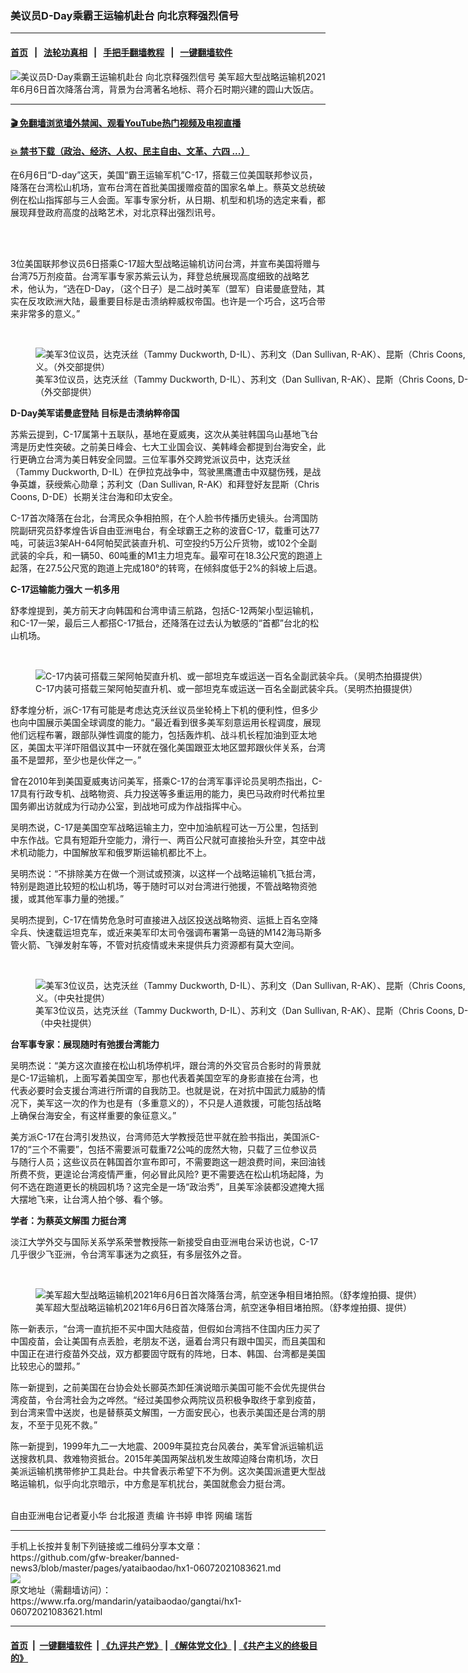 ### 美议员D-Day乘霸王运输机赴台 向北京释强烈信号
------------------------

#### [首页](https://github.com/gfw-breaker/banned-news3/blob/master/README.md) &nbsp;&nbsp;|&nbsp;&nbsp; [法轮功真相](https://github.com/begood0513/basic/blob/master/README.md)  &nbsp;&nbsp;|&nbsp;&nbsp; [手把手翻墙教程](https://github.com/gfw-breaker/guides/wiki)  &nbsp;&nbsp;|&nbsp;&nbsp; [一键翻墙软件](https://github.com/gfw-breaker/nogfw/blob/master/README.md)  



<div id="headerimg">
 <img alt="美议员D-Day乘霸王运输机赴台 向北京释强烈信号" src="https://www.rfa.org/mandarin/yataibaodao/gangtai/hx1-06072021083621.html/@@images/859254b5-ff83-4c56-be77-480d407b700e.jpeg" title="美议员D-Day乘霸王运输机赴台 向北京释强烈信号"/>
 <span class="lead_image_caption">
  美军超大型战略运输机2021年6月6日首次降落台湾，背景为台湾著名地标、蒋介石时期兴建的圆山大饭店。
 </span>
 <!-- zoomattribute -->
</div>

<hr/>


#### [ 🎬  免翻墙浏览墙外禁闻、观看YouTube热门视频及电视直播](https://github.com/gfw-breaker/HelloWorld)

#### [ 💥  禁书下载（政治、经济、人权、民主自由、文革、六四 ...）](https://github.com/gfw-breaker/books/blob/master/README.md)

<div id="storytext">
 <p>
  在6月6日“D-day”这天，美国“霸王运输军机”C-17，搭载三位美国联邦参议员，降落在台湾松山机场，宣布台湾在首批美国援赠疫苗的国家名单上。蔡英文总统破例在松山指挥部与三人会面。军事专家分析，从日期、机型和机场的选定来看，都展现拜登政府高度的战略艺术，对北京释出强烈讯号。
 </p>
 <p>
  <br/>
 </p>
 <p>
  <br/>
  3位美国联邦参议员6日搭乘C-17超大型战略运输机访问台湾，并宣布美国将赠与台湾75万剂疫苗。台湾军事专家苏紫云认为，拜登总统展现高度细致的战略艺术，他认为，“选在D-Day，（这个日子）是二战时美军（盟军）自诺曼底登陆，其实在反攻欧洲大陆，最重要目标是击溃纳粹威权帝国。也许是一个巧合，这巧合带来非常多的意义。”
  <br/>
  <strong>
  </strong>
 </p>
 <p>
  <br/>
 </p>
 <p>
  <figure class="image-richtext image-inline captioned" style="width:1280px;">
   <img alt="美军3位议员，达克沃丝（Tammy Duckworth, D-IL）、苏利文（Dan Sullivan, R-AK）、昆斯（Chris Coons, D-DE）搭C-17旋风式访台三小时，与台湾外交部等官员合影，军事专家认为深具战略同盟意义。（外交部提供）" src="https://www.rfa.org/mandarin/yataibaodao/gangtai/hx1-06072021083621.html/259164ea490e8.jpeg/@@images/23819eba-5d95-47f8-9677-930fbd25c9e4.jpeg" title="2外交部.jpeg"/>
   <figcaption class="image-caption">
    美军3位议员，达克沃丝（Tammy Duckworth, D-IL）、苏利文（Dan Sullivan, R-AK）、昆斯（Chris Coons, D-DE）搭C-17旋风式访台三小时，与台湾外交部等官员合影，军事专家认为深具战略同盟意义。（外交部提供）
   </figcaption>
   <small>
   </small>
  </figure>
 </p>
 <p>
  <strong>
   D-Day美军诺曼底登陆 目标是击溃纳粹帝国
  </strong>
 </p>
 <p>
  苏紫云提到，C-17属第十五联队，基地在夏威夷，这次从美驻韩国乌山基地飞台湾是历史性突破。之前美日峰会、七大工业国会议、美韩峰会都提到台海安全，此行更确立台湾为美日韩安全同盟。三位军事外交跨党派议员中，达克沃丝（Tammy Duckworth, D-IL）在伊拉克战争中，驾驶黑鹰遭击中双腿伤残，是战争英雄，获绶紫心勋章；苏利文（Dan Sullivan, R-AK）和拜登好友昆斯（Chris Coons, D-DE）长期关注台海和印太安全。
 </p>
 <p>
  C-17首次降落在台北，台湾民众争相拍照，在个人脸书传播历史镜头。台湾国防院副研究员舒孝煌告诉自由亚洲电台，有全球霸王之称的波音C-17，载重可达77吨，可装运3架AH-64阿帕契武装直升机、可空投约5万公斤货物，或102个全副武装的伞兵，和一辆50、60吨重的M1主力坦克车。最窄可在18.3公尺宽的跑道上起落，在27.5公尺宽的跑道上完成180°的转弯，在倾斜度低于2%的斜坡上后退。
  <strong>
  </strong>
 </p>
 <p>
  <strong>
   C-17运输能力强大 一机多用
  </strong>
 </p>
 <p>
  舒孝煌提到，美方前天才向韩国和台湾申请三航路，包括C-12两架小型运输机，和C-17一架，最后三人都搭C-17抵台，还降落在过去认为敏感的“首都”台北的松山机场。
 </p>
 <p>
  <br/>
 </p>
 <p>
  <figure class="image-richtext image-inline captioned" style="width:1280px;">
   <img alt="C-17内装可搭载三架阿帕契直升机、或一部坦克车或运送一百名全副武装伞兵。（吴明杰拍摄提供）" src="https://www.rfa.org/mandarin/yataibaodao/gangtai/hx1-06072021083621.html/35433660e677063d04f9b.jpeg/@@images/65c21a35-a183-4c51-9413-bfb9f4cd3536.jpeg" title="3吳明杰提供.jpeg"/>
   <figcaption class="image-caption">
    C-17内装可搭载三架阿帕契直升机、或一部坦克车或运送一百名全副武装伞兵。（吴明杰拍摄提供）
   </figcaption>
   <small>
   </small>
  </figure>
 </p>
 <p>
  舒孝煌分析，派C-17有可能是考虑达克沃丝议员坐轮椅上下机的便利性，但多少也向中国展示美国全球调度的能力。“最近看到很多美军刻意运用长程调度，展现他们远程布署，跟部队弹性调度的能力，包括轰炸机、战斗机长程加油到亚太地区，美国太平洋吓阻倡议其中一环就在强化美国跟亚太地区盟邦跟伙伴关系，台湾虽不是盟邦，至少也是伙伴之一。”
 </p>
 <p>
  曾在2010年到美国夏威夷访问美军，搭乘C-17的台湾军事评论员吴明杰指出，C-17具有行政专机、战略物资、兵力投送等多重运用的能力，奥巴马政府时代希拉里国务卿出访就成为行动办公室，到战地可成为作战指挥中心。
 </p>
 <p>
  吴明杰说，C-17是美国空军战略运输主力，空中加油航程可达一万公里，包括到中东作战。它具有短距升空能力，滑行一、两百公尺就可直接抬头升空，其空中战术机动能力，中国解放军和俄罗斯运输机都比不上。
 </p>
 <p>
  吴明杰说：“不排除美方在做一个测试或预演，以这样一个战略运输机飞抵台湾，特别是跑道比较短的松山机场，等于随时可以对台湾进行弛援，不管战略物资弛援，或其他军事力量的弛援。”
 </p>
 <p>
  吴明杰提到，C-17在情势危急时可直接进入战区投送战略物资、运抵上百名空降伞兵、快速载运坦克车，或近来美军印太司令强调布署第一岛链的M142海马斯多管火箭、飞弹发射车等，不管对抗疫情或未来提供兵力资源都有莫大空间。
 </p>
 <p>
  <br/>
 </p>
 <p>
  <figure class="image-richtext image-inline captioned" style="width:1280px;">
   <img alt="美军3位议员，达克沃丝（Tammy Duckworth, D-IL）、苏利文（Dan Sullivan, R-AK）、昆斯（Chris Coons, D-DE）搭C-17旋风式访台三小时，与台湾外交部等官员合影，军事专家认为深具战略同盟意义。（中央社提供）" src="https://www.rfa.org/mandarin/yataibaodao/gangtai/hx1-06072021083621.html/44e2d592e793e63d04f9b.jpeg/@@images/36383f94-b143-4c66-9ba1-9dec36ebfc61.jpeg" title="4中央社提供.jpeg"/>
   <figcaption class="image-caption">
    美军3位议员，达克沃丝（Tammy Duckworth, D-IL）、苏利文（Dan Sullivan, R-AK）、昆斯（Chris Coons, D-DE）搭C-17旋风式访台三小时，与台湾外交部等官员合影，军事专家认为深具战略同盟意义。（中央社提供）
   </figcaption>
   <small>
   </small>
  </figure>
 </p>
 <p>
  <strong>
   台军事专家：展现随时有弛援台湾能力
  </strong>
 </p>
 <p>
  吴明杰说：“美方这次直接在松山机场停机坪，跟台湾的外交官员合影时的背景就是C-17运输机，上面写着美国空军，那也代表着美国空军的身影直接在台湾，也代表必要时会支援台湾进行所谓的自我防卫。也就是说，在对抗中国武力威胁的情况下，美军这一次的作为也是有（多重意义的），不只是人道救援，可能包括战略上确保台海安全，有这样重要的象征意义。”
 </p>
 <p>
  美方派C-17在台湾引发热议，台湾师范大学教授范世平就在脸书指出，美国派C-17的“三个不需要”，包括不需要派可载重72公吨的庞然大物，只载了三位参议员与随行人员；这些议员在韩国首尔宣布即可，不需要跑这一趟浪费时间，来回油钱所费不赀，更遑论台湾疫情严重，何必冒此风险? 更不需要选在松山机场起降，为何不选在跑道更长的桃园机场？这完全是一场“政治秀”，且美军涂装都没遮掩大摇大摆地飞来，让台湾人拍个够、看个够。
 </p>
 <p>
  <strong>
   学者：为蔡英文解围 力挺台湾
  </strong>
 </p>
 <p>
  淡江大学外交与国际关系学系荣誉教授陈一新接受自由亚洲电台采访也说，C-17几乎很少飞亚洲，令台湾军事迷为之疯狂，有多层弦外之音。
 </p>
 <p>
  <br/>
 </p>
 <p>
  <figure class="image-richtext image-inline captioned" style="width:1280px;">
   <img alt="美军超大型战略运输机2021年6月6日首次降落台湾，航空迷争相目堵拍照。（舒孝煌拍摄、提供）" src="https://www.rfa.org/mandarin/yataibaodao/gangtai/hx1-06072021083621.html/582125b5d714c63d04f9b.jpeg/@@images/c5066b16-1f5e-4b44-8cf1-8aa7d9ab30fe.jpeg" title="5舒孝煌提供.jpeg"/>
   <figcaption class="image-caption">
    美军超大型战略运输机2021年6月6日首次降落台湾，航空迷争相目堵拍照。（舒孝煌拍摄、提供）
   </figcaption>
   <small>
   </small>
  </figure>
 </p>
 <p>
  陈一新表示，“台湾一直抗拒不买中国大陆疫苗，但假如台湾挡不住国内压力买了中国疫苗，会让美国有点丢脸，老朋友不送，逼着台湾只有跟中国买，而且美国和中国正在进行疫苗外交战，双方都要固守既有的阵地，日本、韩国、台湾都是美国比较忠心的盟邦。”
 </p>
 <p>
  陈一新提到，之前美国在台协会处长郦英杰卸任演说暗示美国可能不会优先提供台湾疫苗，令台湾社会为之哗然。“经过美国参众两院议员积极争取终于拿到疫苗，到台湾来雪中送炭，也是替蔡英文解围，一方面安民心，也表示美国还是台湾的朋友，不至于见死不救。”
 </p>
 <p>
  陈一新提到，1999年九二一大地震、2009年莫拉克台风袭台，美军曾派运输机运送搜救机具、救难物资抵台。2015年美国两架战机发生故障迫降台南机场，次日美派运输机携带修护工具赴台。中共曾表示希望下不为例。这次美国派遣更大型战略运输机，似乎向北京暗示，中方愈是军机扰台，美国就愈会力挺台湾。
 </p>
 <p>
  <br/>
  自由亚洲电台记者夏小华 台北报道 责编 许书婷 申铧 网编 瑞哲
  <span class="discreet">
  </span>
 </p>
</div>

<hr/>
手机上长按并复制下列链接或二维码分享本文章：<br/>
https://github.com/gfw-breaker/banned-news3/blob/master/pages/yataibaodao/hx1-06072021083621.md <br/>
<a href='https://github.com/gfw-breaker/banned-news3/blob/master/pages/yataibaodao/hx1-06072021083621.md'><img src='https://github.com/gfw-breaker/banned-news3/blob/master/pages/yataibaodao/hx1-06072021083621.md.png'/></a> <br/>
原文地址（需翻墙访问）：https://www.rfa.org/mandarin/yataibaodao/gangtai/hx1-06072021083621.html


------------------------
#### [首页](https://github.com/gfw-breaker/banned-news3/blob/master/README.md) &nbsp;|&nbsp; [一键翻墙软件](https://github.com/gfw-breaker/nogfw/blob/master/README.md) &nbsp;| [《九评共产党》](https://github.com/gfw-breaker/9ping.md/blob/master/README.md#九评之一评共产党是什么) | [《解体党文化》](https://github.com/gfw-breaker/jtdwh.md/blob/master/README.md) | [《共产主义的终极目的》](https://github.com/gfw-breaker/gczydzjmd.md/blob/master/README.md)


<img src='http://gfw-breaker.win/banned-news3/pages/yataibaodao/hx1-06072021083621.md' width='0px' height='0px'/>